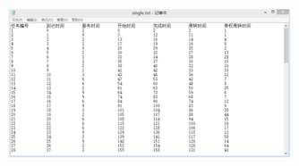 
<img src="https://github.com/GNempire/java-project/blob/master/FCFS/FCFS%E5%8D%95%E9%98%9F%E5%88%97%E6%88%AA%E5%9B%BE.png">
